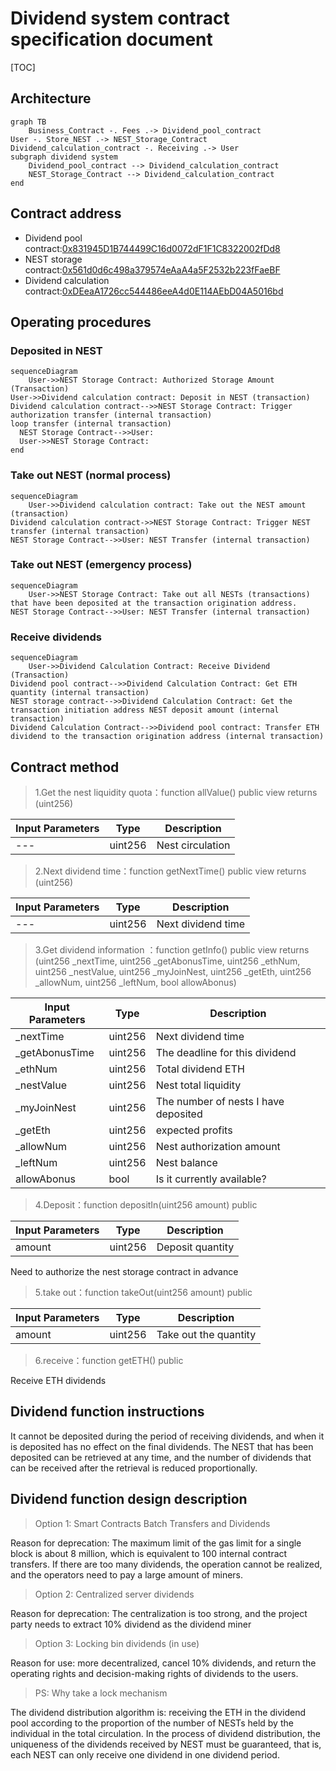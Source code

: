 # Dividend system contract specification document
[TOC]
## Architecture
```
graph TB
    Business_Contract -. Fees .-> Dividend_pool_contract
User -. Store_NEST .-> NEST_Storage_Contract
Dividend_calculation_contract -. Receiving .-> User
subgraph dividend system
    Dividend_pool_contract --> Dividend_calculation_contract
    NEST_Storage_Contract --> Dividend_calculation_contract
end
```

## Contract address
- Dividend pool contract:[0x831945D1B744499C16d0072dF1F1C8322002fDd8](https://etherscan.io/address/0x831945d1b744499c16d0072df1f1c8322002fdd8#internaltx)
- NEST storage contract:[0x561d0d6c498a379574eAaA4a5F2532b223fFaeBF](https://etherscan.io/address/0x561d0d6c498a379574eAaA4a5F2532b223fFaeBF#tokentxns)
- Dividend calculation contract:[0xDEeaA1726cc544486eeA4d0E114AEbD04A5016bd](https://etherscan.io/address/0xDEeaA1726cc544486eeA4d0E114AEbD04A5016bd)

## Operating procedures
### Deposited in NEST
```
sequenceDiagram
    User->>NEST Storage Contract: Authorized Storage Amount (Transaction)
User->>Dividend calculation contract: Deposit in NEST (transaction)
Dividend calculation contract-->>NEST Storage Contract: Trigger authorization transfer (internal transaction)
loop transfer (internal transaction)
  NEST Storage Contract-->>User: 
  User->>NEST Storage Contract: 
end
```

### Take out NEST (normal process)
```
sequenceDiagram
    User->>Dividend calculation contract: Take out the NEST amount (transaction)
Dividend calculation contract->>NEST Storage Contract: Trigger NEST transfer (internal transaction)
NEST Storage Contract-->>User: NEST Transfer (internal transaction)
```

### Take out NEST (emergency process)
```
sequenceDiagram
    User->>NEST Storage Contract: Take out all NESTs (transactions) that have been deposited at the transaction origination address.
NEST Storage Contract-->>User: NEST Transfer (internal transaction)
```

### Receive dividends
```
sequenceDiagram
    User->>Dividend Calculation Contract: Receive Dividend (Transaction)
Dividend pool contract-->>Dividend Calculation Contract: Get ETH quantity (internal transaction)
NEST storage contract-->>Dividend Calculation Contract: Get the transaction initiation address NEST deposit amount (internal transaction)
Dividend Calculation Contract-->>Dividend pool contract: Transfer ETH dividend to the transaction origination address (internal transaction)
```

## Contract method
> 1.Get the nest liquidity quota：function allValue() public view returns (uint256)

Input Parameters | Type | Description
---|---|---
--- | uint256 | Nest circulation

> 2.Next dividend time：function getNextTime() public view returns (uint256)

Input Parameters | Type | Description
---|---|---
--- | uint256 | Next dividend time

> 3.Get dividend information
：function getInfo() public view returns (uint256 _nextTime, uint256 _getAbonusTime, uint256 _ethNum, uint256 _nestValue, uint256 _myJoinNest, uint256 _getEth, uint256 _allowNum, uint256 _leftNum, bool allowAbonus)

Input Parameters | Type | Description
---|---|---
_nextTime | uint256 | Next dividend time
_getAbonusTime | uint256 | The deadline for this dividend
_ethNum | uint256 | Total dividend ETH
_nestValue | uint256 | Nest total liquidity
_myJoinNest | uint256 | The number of nests I have deposited
_getEth | uint256 | expected profits
_allowNum | uint256 | Nest authorization amount
_leftNum | uint256 | Nest balance
allowAbonus | bool | Is it currently available?


> 4.Deposit：function depositIn(uint256 amount) public

Input Parameters | Type | Description
---|---|---
amount | uint256 | Deposit quantity

Need to authorize the nest storage contract in advance


> 5.take out：function takeOut(uint256 amount) public

Input Parameters | Type | Description
---|---|---
amount | uint256 | Take out the quantity


> 6.receive：function getETH() public

Receive ETH dividends

## Dividend function instructions

It cannot be deposited during the period of receiving dividends, and when it is deposited has no effect on the final dividends. The NEST that has been deposited can be retrieved at any time, and the number of dividends that can be received after the retrieval is reduced proportionally.

## Dividend function design description
> Option 1: Smart Contracts Batch Transfers and Dividends

Reason for deprecation: The maximum limit of the gas limit for a single block is about 8 million, which is equivalent to 100 internal contract transfers. If there are too many dividends, the operation cannot be realized, and the operators need to pay a large amount of miners.

> Option 2: Centralized server dividends

Reason for deprecation: The centralization is too strong, and the project party needs to extract 10% dividend as the dividend miner

> Option 3: Locking bin dividends (in use)

Reason for use: more decentralized, cancel 10% dividends, and return the operating rights and decision-making rights of dividends to the users.

> PS: Why take a lock mechanism

The dividend distribution algorithm is: receiving the ETH in the dividend pool according to the proportion of the number of NESTs held by the individual in the total circulation. In the process of dividend distribution, the uniqueness of the dividends received by NEST must be guaranteed, that is, each NEST can only receive one dividend in one dividend period.



